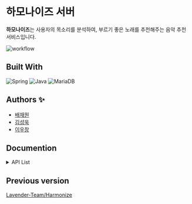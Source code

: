 # 하모나이즈 서버

**하모나이즈**는 사용자의 목소리를 분석하여, 부르기 좋은 노래를 추천해주는 음악 추천 서비스입니다.

![workflow](https://github.com/Lavender-Team/Harmonize-server/actions/workflows/gradle.yml/badge.svg)

## Built With

![Spring](https://img.shields.io/badge/Spring-6DB33F?style=for-the-badge&logo=spring&logoColor=white)
![Java](https://img.shields.io/badge/Java-ED8B00?style=for-the-badge&logo=java&logoColor=white)
![MariaDB](https://img.shields.io/badge/MariaDB-003545?style=for-the-badge&logo=mariadb&logoColor=white)

## Authors ✨

* [배재원](https://github.com/JaewonB37)
* [김성욱](https://github.com/sori9899)
* [이우창](https://github.com/changi1122)

## Documention

<details>
  <summary>API List</summary>

### [MusicController](https://github.com/Lavender-Team/Harmonize-server/blob/develop/src/main/java/kr/ac/chungbuk/harmonize/controller/MusicController.java)

|   Domain   | Index | Method | URI                     | Description     |
|:----------:|:-----:|--------|-------------------------|-----------------|
| /api/music |   1   | POST   | /                       | 음악 생성           |
|            |   2   | PUT    | /{musicId}              | 음악 수정           |
|            |   3   | DELETE | /{musicId}              | 음악 삭제           |
|            |   4   | POST   | /bulk                   | 음악 벌크 업로드       |
|            |   5   | GET    | /{musicId}              | 음악 상세 조회        |
|            |   5   | GET    | /{musicId}              | 음악 상세 조회        |
|            |   6   | GET    | /                       | 음악 목록 조회        |
|            |   7   | GET    | /search                 | 음악 상세 검색        |
|            |   8   | GET    | /rank                   | 인기곡 목록 조회       |
|            |   9   | GET    | /recent                 | 최신 음악 목록 조회     |
|            |  10   | GET    | /theme                  | 전체 테마 목록 조회     |
|            |  11   | GET    | /theme/music            | 특정 테마의 음악 목록 조회 |
|            |  12   | GET    | /count                  | 전체 음악 수 조회      |
|            |  13   | GET    | /albumcover/{filename}  | 앨범커버 파일 다운로드    |


### [MusicAnalysisController](https://github.com/Lavender-Team/Harmonize-server/blob/develop/src/main/java/kr/ac/chungbuk/harmonize/controller/MusicAnalysisController.java)

|   Domain   | Index | Method | URI                            | Description         |
|:----------:|:-----:|--------|--------------------------------|---------------------|
| /api/music |  14   | POST   | /{musicId}/files               | 음악 및 가사 파일 업로드      |
|            |  15   | POST   | /bulk/files                    | 앨범커버, 음악, 가사 벌크 업로드 |
|            |  16   | POST   | /{musicId}/analyze             | 음악 분석 요청            |
|            |  17   | PUT    | /{musicId}/delete?action=value | Pitch 값 제거 요청       |
|            |  18   | PUT    | /{musicId}/delete?action=range | Pitch 범위 제거 요청      |
|            |  19   | GET    | /audio/{filename}              | 음악 파일 다운로드          |
|            |  20   | GET    | /pitch/{musicId}               | Pitch 그래프 파일 다운로드   |


### [MusicActionController](https://github.com/Lavender-Team/Harmonize-server/blob/develop/src/main/java/kr/ac/chungbuk/harmonize/controller/MusicActionController.java)

|   Domain   | Index | Method | URI             | Description   |
|:----------:|:-----:|--------|-----------------|---------------|
| /api/music |  21   | POST   | /{musicId}/like | 북마크(좋아요)      |
|            |  22   | DELETE | /{musicId}/like | 북마크(좋아요) 취소   |
|            |  23   | GET    | /bookmarked     | 북마크한 음악 목록 조회 |


### [ArtistController](https://github.com/Lavender-Team/Harmonize-server/blob/develop/src/main/java/kr/ac/chungbuk/harmonize/controller/ArtistController.java)

|   Domain    | Index | Method | URI                 | Description     |
|:-----------:|:-----:|--------|---------------------|-----------------|
| /api/artist |  24   | POST   | /                   | 가수 등록           |
|             |  25   | PUT    | /{artistId}         | 가수 수정           |
|             |  26   | DELETE | /{artistId}         | 가수 삭제           |
|             |  27   | GET    | /                   | 가수 목록 조회        |
|             |  28   | GET    | /{artistId}         | 가수 상세 조회        |
|             |  29   | GET    | /count              | 전체 가수 수 조회      |
|             |  30   | GET    | /profile/{filename} | 프로필 이미지 파일 다운로드 |


### [GroupController](https://github.com/Lavender-Team/Harmonize-server/blob/develop/src/main/java/kr/ac/chungbuk/harmonize/controller/GroupController.java)

|   Domain   | Index | Method | URI                 | Description     |
|:----------:|:-----:|--------|---------------------|-----------------|
| /api/group |  31   | POST   | /                   | 그룹 등록           |
|            |  32   | PUT    | /{groupId}          | 그룹 수정           |
|            |  33   | DELETE | /{groupId}          | 그룹 삭제           |
|            |  34   | GET    | /                   | 그룹 목록 조회        |
|            |  35   | GET    | /{groupId}          | 그룹 상세 조회        |
|            |  36   | GET    | /profile/{filename} | 프로필 이미지 파일 다운로드 |


### [UserController](https://github.com/Lavender-Team/Harmonize-server/blob/develop/src/main/java/kr/ac/chungbuk/harmonize/controller/UserController.java)

|  Domain   | Index | Method | URI               | Description  |
|:---------:|:-----:|--------|-------------------|--------------|
| /api/user |  37   | POST   | /                 | 사용자 생성       |
|           |  38   | PUT    | /{userId}         | 사용자 수정 (사용자) |
|           |  39   | PUT    | /admin/{userId}   | 사용자 수정 (어드민) |
|           |  40   | DELETE | /{userId}         | 사용자 삭제       |
|           |  41   | GET    | /{userId}         | 사용자 상세 조회    |
|           |  42   | GET    | /                 | 사용자 목록 조회    |
|           |  43   | POST   | /login            | 로그인          |
|           |  44   | GET    | /logout           | 로그아웃         |
|           |  45   | GET    | /auth/currentuser | 로그인된 사용자 조회  |
|           |  46   | GET    | /count            | 전체 사용자 수 조회  |


### [LogController](https://github.com/Lavender-Team/Harmonize-server/blob/develop/src/main/java/kr/ac/chungbuk/harmonize/controller/LogController.java)

|  Domain  | Index | Method | URI         | Description        |
|:--------:|:-----:|--------|-------------|--------------------|
| /api/log |  47   | GET    | /bulk       | 벌크 업로드 결과 조회       |
|          |  48   | DELETE | /bulk       | 벌크 업로드 결과 삭제       |
|          |  49   | GET    | /bulk/files | 파일 벌크 업로드 결과 조회    |
|          |  50   | DELETE | /bulk/files | 파일 벌크 업로드 결과 로그 삭제 |

</details>

## Previous version

[Lavender-Team/Harmonize](https://github.com/Lavender-Team/Harmonize)
